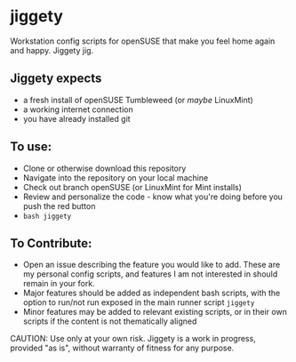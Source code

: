 # jiggety
Workstation config scripts for openSUSE that make you feel home again and happy. Jiggety jig.

## Jiggety expects
- a fresh install of openSUSE Tumbleweed (or _maybe_ LinuxMint)
- a working internet connection
- you have already installed git

## To use: 
- Clone or otherwise download this repository
- Navigate into the repository on your local machine
- Check out branch openSUSE (or LinuxMint for Mint installs)
- Review and personalize the code - know what you're doing before you push the red button
- `bash jiggety`

## To Contribute: 
- Open an issue describing the feature you would like to add.
  These are my personal config scripts, and features I am not interested in should remain in your fork.
- Major features should be added as independent bash scripts,
  with the option to run/not run exposed in the main runner script `jiggety`
- Minor features may be added to relevant existing scripts,
  or in their own scripts if the content is not thematically aligned

CAUTION: Use only at your own risk.
Jiggety is a work in progress, provided "as is", without warranty of fitness for any purpose.

